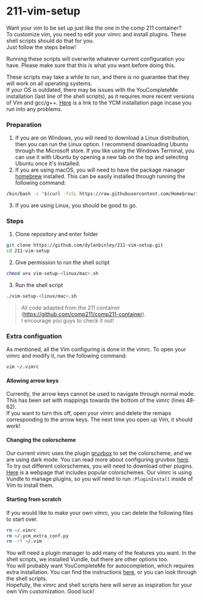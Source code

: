 # 211-vim-setup 
Want your vim to be set up just like the one in the comp 211 container?   
To customize vim, you need to edit your vimrc and install plugins. These shell scripts should do that for you.  
Just follow the steps below!

Running these scripts will overwrite whatever current configuration you have. Please make sure that this is what you want before doing this.  

These scripts may take a while to run, and there is no guarantee that they will work on all operating systems.  
If your OS is outdated, there may be issues with the YouCompleteMe installation (last line of the shell scripts), as it requires more recent versions of Vim and gcc/g++. [Here](https://ycm-core.github.io/YouCompleteMe/#installation) is a link to the YCM installation page incase you run into any problems. 

### Preparation
1. If you are on Windows, you will need to download a Linux distribution, then you can run the Linux option. I recommend downloading Ubuntu through the Microsoft store. If you like using the Windows Terminal, you can use it with Ubuntu by opening a new tab on the top and selecting Ubuntu once it's installed. 
2. If you are using macOS, you will need to have the package manager [homebrew](https://brew.sh/) installed. This can be easily installed through running the following command:
```sh
/bin/bash -c "$(curl -fsSL https://raw.githubusercontent.com/Homebrew/install/HEAD/install.sh)"
```
3. If you are using Linux, you should be good to go.  

### Steps
1. Clone repository and enter folder  
```sh
git clone https://github.com/dylanbinley/211-vim-setup.git  
cd 211-vim-setup
```
2.  Give permission to run the shell script  
```sh
chmod u+x vim-setup-<linux/mac>.sh
```
3. Run the shell script  
```sh
./vim-setup-<linux/mac>.sh
```
>All code adapted from the 211 container (https://github.com/comp211/comp211-container).  
>I encourage you guys to check it out!  

### Extra configuation
As mentioned, all the Vim configuring is done in the vimrc. To open your vimrc and modify it, run the following command:  
```sh
vim ~/.vimrc
```
#### Allowing arrow keys  
Currently, the arrow keys cannot be used to navigate through normal mode. This has been set with mappings towards the bottom of the vimrc (lines 48-62).  
If you want to turn this off, open your vimrc and delete the remaps corresponding to the arrow keys. The next time you open up Vim, it should work!  

#### Changing the colorscheme  
Our current vimrc uses the plugin [gruvbox](https://github.com/morhetz/gruvbox) to set the colorscheme, and we are using dark mode. You can read more about configuring gruvbox [here](https://www.vim.org/scripts/script.php?script_id=4349).  
To try out different colorschemes, you will need to download other plugins. [Here](https://vimcolorschemes.com/most-popular) is a webpage that includes popular colorschemes. Our vimrc is using Vundle to manage plugins, so you will need to run ```:PluginInstall``` inside of Vim to install them.

#### Starting from scratch
If you would like to make your own vimrc, you can delete the following files to start over.  
```sh
rm ~/.vimrc
rm ~/.ycm_extra_conf.py
rm -rf ~/.vim
```

You will need a plugin manager to add many of the features you want. In the shell scripts, we installed Vundle, but there are other options too.  
You will probably want YouCompleteMe for autocompletion, which requires extra installation. You can find the instructions [here](https://ycm-core.github.io/YouCompleteMe/#installation), or you can look through the shell scripts.  
Hopefully, the vimrc and shell scripts here will serve as inspiration for your own Vim customization. Good luck!
